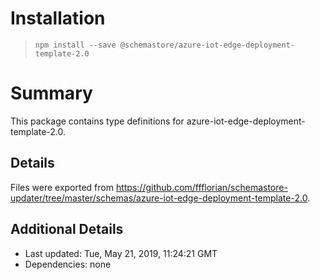 # Installation
> `npm install --save @schemastore/azure-iot-edge-deployment-template-2.0`

# Summary
This package contains type definitions for azure-iot-edge-deployment-template-2.0.

## Details
Files were exported from https://github.com/ffflorian/schemastore-updater/tree/master/schemas/azure-iot-edge-deployment-template-2.0.

## Additional Details
* Last updated: Tue, May 21, 2019, 11:24:21 GMT
* Dependencies: none
